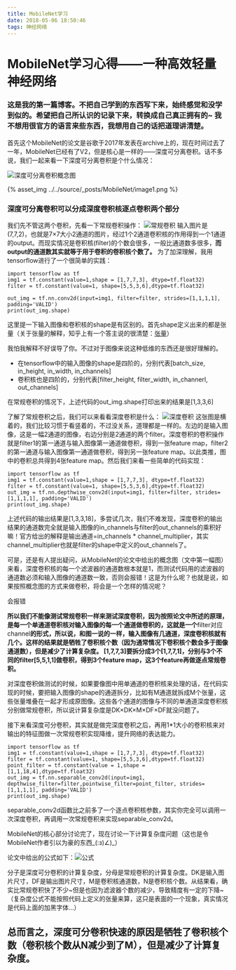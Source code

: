 ```yaml
---
title: MobileNet学习
date: 2018-05-06 18:50:46
tags: 神经网络
---
```


# MobileNet学习心得——一种高效轻量神经网络
### 这是我的第一篇博客。不把自己学到的东西写下来，始终感觉和没学到似的。希望把自己所认识的记录下来，转换成自己真正拥有的~ 我不想用很官方的语言来些东西，我想用自己的话把道理讲清楚。

首先这个MobileNet的论文是谷歌于2017年发表在archive上的，现在时间过去了一年，MobileNet已经有了V2，但是核心是一样的——深度可分离卷积。话不多说，我们一起来看一下深度可分离卷积是个什么情况：

![深度可分离卷积概念图](image1.png)

{% asset_img ../../source/_posts/MobileNet/image1.png  %}
### 深度可分离卷积可以分成深度卷积核逐点卷积两个部分

我们先不管这两个卷积，先看一下常规卷积操作：
![常规卷积](image2.png)
输入图片是(7,7,2)，也就是7×7大小2通道的图片，经过1个2通道卷积核的作用得到一个1通道的output。而现实情况是卷积核(filter)的个数会很多，一般比通道数多很多，**而output的通道数其实就等于用于卷积的卷积核个数了。**
为了加深理解，我用tensorflow进行了一个很简单的实践：
```tensorflow下的常规卷积
import tensorflow as tf
img1 = tf.constant(value=1,shape = [1,7,7,3], dtype=tf.float32)   
filter = tf.constant(value=1, shape=[5,5,3,6],dtype=tf.float32)   

out_img = tf.nn.conv2d(input=img1, filter=filter, strides=[1,1,1,1], padding='VALID')
print(out_img.shape)
```
这里提一下输入图像和卷积核的shape是有区别的。首先shape定义出来的都是张量（关于张量的解释，知乎上有一个答主说的很清楚：[张量](
https://www.zhihu.com/question/20695804/answer/76486670)）

我怕我解释不好误导了你。不过对于图像来说这种低维的东西还是很好理解的。
* 在tensorflow中的输入图像的shape是四阶的，分别代表[batch_size, in_height, in_width, in_channels]
* 卷积核也是四阶的，分别代表[filter_height, filter_width, in_channerl, out_channels]

在常规卷积的情况下，上述代码的out_img.shape打印出来的结果是[1,3,3,6]

了解了常规卷积之后，我们可以来看看深度卷积是什么：
![深度卷积](image3.png)
这张图是横着的，我们比较习惯于看竖着的，不过没关系，道理都是一样的。左边的是输入图像，这是一幅2通道的图像，右边分别是2通道的两个filter。深度卷积的卷积操作就是filter1的第一通道与输入图像第一通道做卷积，得到一张feature map，filter2的第一通道与输入图像第一通道做卷积，得到另一张feature map。以此类推，图中的卷积总共得到4张feature map。然后我们来看一些简单的代码实现：
```
import tensorflow as tf
img1 = tf.constant(value=1,shape = [1,7,7,3], dtype=tf.float32)              
filter = tf.constant(value=1, shape=[5,5,3,6],dtype=tf.float32)              
out_img = tf.nn.depthwise_conv2d(input=img1, filter=filter, strides=[1,1,1,1], padding='VALID')
print(out_img.shape)
```
上述代码的输出结果是[1,3,3,18]，多尝试几次，我们不难发现，深度卷积的输出结果的通道数完全就是输入图像的in_channels与filter的out_channels的乘积好嘛！官方给出的解释是输出通道=in_channels * channel_multiplier，其实channel_multiplier也就是filter的shape中定义的out_channels了。

可是，还是有人提出疑问，从MobileNet的论文中给出的概念图（文中第一幅图）来看，深度卷积核的每一个滤波器的通道数根本就是1，而测试代码用的滤波器的通道数必须和输入图像的通道数一致，否则会报错！这是为什么呢？也就是说，如果按照概念图的方式来做卷积，将会是一个怎样的情况呢？

会报错

**所以我们不能像测试常规卷积一样来测试深度卷积，因为按照论文中所述的原理，是每一个单通道卷积核对输入图像的每一个通道做卷积的，这就是一个**filter对应channel**的形式，所以说，和图一说的一样，输入图像有几通道，深度卷积核就有几个。这样的结果就是牺牲了卷积核个数（因为通常情况下卷积核个数会多于图像通道数），但是减少了计算复杂度。
[1,7,7,3]要拆分成3个[1,7,7,1]，分别与3个不同的filter[5,5,1,1]做卷积，得到3个feature map，这3个feature再做逐点常规卷积。**

对深度卷积做测试的时候，如果要像图中用单通道的卷积核来处理的话，在代码实现的时候，要把输入图像的shape的通道拆分，比如有M通道就拆成M个张量，这些张量堆叠在一起才形成原图像。这些各个通道的图像与不同的单通道深度卷积核分别做常规卷积，所以说计算复杂度是DK×DK×M×DF×DF就没问题了。

 接下来看深度可分卷积，其实就是做完深度卷积之后，再用1*1大小的卷积核来对输出的特征图做一次常规卷积实现降维，提升网络的表达能力。
 ```
 import tensorflow as tf
img1 = tf.constant(value=1,shape = [1,7,7,3], dtype=tf.float32)              
filter = tf.constant(value=1, shape=[5,5,3,6],dtype=tf.float32)              
point_filter = tf.constant(value = 1,shape = [1,1,18,4],dtype=tf.float32)    
out_img = tf.nn.separable_conv2d(input=img1, depthwise_filter=filter,pointwise_filter=point_filter, strides=[1,1,1,1], padding='VALID')
print(out_img.shape)
```
separable_conv2d函数比之前多了一个逐点卷积核参数，其实你完全可以调用一次深度卷积，再调用一次常规卷积来实现separable_conv2d。

MobileNet的核心部分讨论完了，现在讨论一下计算复杂度问题（这也是令MobileNet作者引以为豪的东西_(:з)∠)_）

论文中给出的公式如下：![公式](iamge4.PNG)

分子是深度可分卷积的计算复杂度，分母是常规卷积的计算复杂度。DK是输入图片尺寸，DF是输出图片尺寸，M是卷积核通道数，N是卷积核个数。从结果看，确实比常规卷积快了不少~但是也因为滤波器个数的减少，导致精度有一定的下降~（复杂度公式不能按照代码上定义的张量来算，这只是表面的一个现象，真实情况是代码上面的加黑字体...）

## 总而言之，深度可分卷积快速的原因是牺牲了卷积核个数（卷积核个数从N减少到了M），但是减少了计算复杂度。